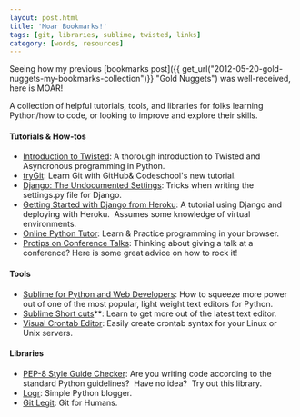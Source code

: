 ```yaml
---
layout: post.html
title: 'Moar Bookmarks!'
tags: [git, libraries, sublime, twisted, links]
category: [words, resources]
---
```


Seeing how my previous [bookmarks post]({{ get_url("2012-05-20-gold-nuggets-my-bookmarks-collection")}} "Gold Nuggets") was well-received, here is MOAR!  

A collection of helpful tutorials, tools, and libraries for folks learning Python/how to code, or looking to improve and explore their skills.

#### Tutorials & How-tos

* [Introduction to Twisted][Twisted]: A thorough introduction to Twisted and Asyncronous programming in Python. 
* [tryGit][tryGit]: Learn Git with GitHub& Codeschool's new tutorial. 
* [Django: The Undocumented Settings][Django]: Tricks when writing the settings.py file for Django. 
* [Getting Started with Django from Heroku][Heroku]: A tutorial using Django and deploying with Heroku.  Assumes some knowledge of virtual environments. 
* [Online Python Tutor][Tutor]: Learn & Practice programming in your browser.
* [Protips on Conference Talks][Conf]: Thinking about giving a talk at a conference? Here is some great advice on how to rock it!

#### Tools

* [Sublime for Python and Web Developers][Sublime]: How to squeeze more power out of one of the most popular, light weight text editors for Python.
* [Sublime Short cuts][Short]**: Learn to get more out of the latest text editor. 
* [Visual Crontab Editor][Visual]: Easily create crontab syntax for your Linux or Unix servers.

#### Libraries

* [PEP-8 Style Guide Checker][PEP8]: Are you writing code according to the standard Python guidelines?  Have no idea?  Try out this library.
* [Logr][Logr]: Simple Python blogger. 
* [Git Legit][Legit]: Git for Humans.


[Twisted]: http://krondo.com/?page_id=1327 "Intro to Twisted"
[tryGit]: http://try.github.com/levels/1/challenges/1 "tryGit"
[Django]: http://www.konstruktor.ee/blog/django-the-undocumented-settings/ "Django: the Undocumented Settings"
[Heroku]: https://devcenter.heroku.com/articles/django "tutorial for Django on Heroku"
[Tutor]: http://people.csail.mit.edu/pgbovine/python/ "Online Python Tutorial"
[Conf]: http://craigkerstiens.com/2012/06/19/pro-tips-for-conference-talks/ "Conference Pro Tips"
[Sublime]: http://opensourcehacker.com/2012/05/11/sublime-text-2-tips-for-python-and-web-developers/ "Sublime Text 2 for Python & Web Developers"
[Short]: https://www.shortcutfoo.com/app/tutorial/sublimetext "Sublime Shortcuts"
[Visual]: http://www.corntab.com/pages/crontab-gui "Crontab GUI"
[PEP8 ]: http://pypi.python.org/pypi/pep8 "PEP8"
[Logr]: https://github.com/BrewerHimself/Logr "Simple Python blogger"
[Legit]: https://github.com/kennethreitz/legit "Git for Humans"
